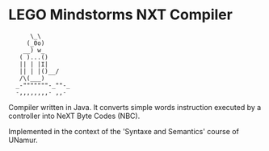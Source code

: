 # LEGO Mindstorms NXT Compiler

          \_\
         (_0o)
        __) w_
       ( )...()
       || | |I|
       || | |()__/
       /\(___)
      _-"""""""-_""-_
      -,,,,,,,,- ,,-

Compiler written in Java. It converts simple words instruction executed by a controller into NeXT Byte Codes (NBC).

Implemented in the context of the 'Syntaxe and Semantics' course of UNamur.
